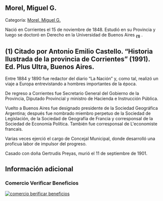 ## Morel, Miguel G.

Categoría: [Morel, Miguel G.](http://descubrircorrientes.com.ar/2012/index.php/4841-biografias/l-m-n-n-o-p-q/morel-miguel-g)

Nació en Corrientes el 15 de noviembre de 1848. Estudió en su Provincia y luego se doctoró en Derecho en la Universidad de Buenos Aires <sub><strong><span><span>(1)</span></span></strong></sub> .

## **(1) Citado por Antonio Emilio Castello. “Historia Ilustrada de la provincia de Corrientes” (1991). Ed. Plus Ultra, Buenos Aires.**

Entre 1884 y 1890 fue redactor del diario “La Nación” y, como tal, realizó un viaje a Europa entrevistando a hombres importantes de la época.

De regreso a Corrientes fue Secretario General del Gobierno de la Provincia, Diputado Provincial y ministro de Hacienda e Instrucción Pública.

Vuelto a Buenos Aires fue designado presidente de la Sociedad Geográfica Argentina; después fue nombrado miembro perpetuo de la Sociedad de Legislación, de la Sociedad de Geografía de Francia y corresponsal de la Sociedad de Economía Política. También fue corresponsal de L'economiste francais.

Varias veces ejerció el cargo de Concejal Municipal, donde desarrolló una proficua labor de impulsor del progreso.

Casado con doña Gertrudis Preyas, murió el 11 de septiembre de 1901.

## Información adicional

### Comercio Verificar Beneficios

[![comercio berificar beneficios](http://descubrircorrientes.com.ar/2012/index.php/4841-biografias/l-m-n-n-o-p-q/images/botones_beneficios/comercio_berificar_beneficios.png)](http://descubrircomercio.zapto.org/)